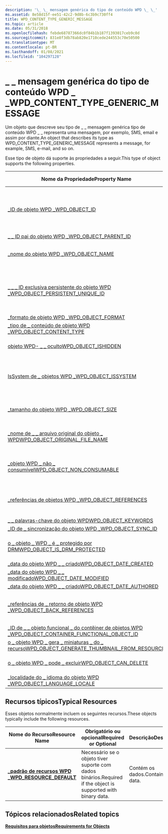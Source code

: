 ```yaml
---
description: '\_ \_ mensagem genérica do tipo de conteúdo WPD \_ \_'
ms.assetid: 8e58d15f-ee51-42c2-9d8b-6c3b9c730ff4
title: WPD_CONTENT_TYPE_GENERIC_MESSAGE
ms.topic: article
ms.date: 05/31/2018
ms.openlocfilehash: febde68787366dc0f84b1b187f1393017ceb9c0d
ms.sourcegitcommit: 831e8f3db78ab820e1710cede244553c70e50500
ms.translationtype: MT
ms.contentlocale: pt-BR
ms.lasthandoff: 01/08/2021
ms.locfileid: "104297128"
---
```

# <a name="wpd_content_type_generic_message"></a><span data-ttu-id="09182-103">\_ \_ mensagem genérica do tipo de conteúdo WPD \_ \_</span><span class="sxs-lookup"><span data-stu-id="09182-103">WPD\_CONTENT\_TYPE\_GENERIC\_MESSAGE</span></span>

<span data-ttu-id="09182-104">Um objeto que descreve seu tipo de \_ \_ mensagem genérica tipo de conteúdo WPD \_ \_ representa uma mensagem, por exemplo, SMS, email e assim por diante.</span><span class="sxs-lookup"><span data-stu-id="09182-104">An object that describes its type as WPD\_CONTENT\_TYPE\_GENERIC\_MESSAGE represents a message, for example, SMS, e-mail, and so on.</span></span>

<span data-ttu-id="09182-105">Esse tipo de objeto dá suporte às propriedades a seguir.</span><span class="sxs-lookup"><span data-stu-id="09182-105">This type of object supports the following properties.</span></span>



| <span data-ttu-id="09182-106">Nome da Propriedade</span><span class="sxs-lookup"><span data-stu-id="09182-106">Property Name</span></span>                                                                                                         | <span data-ttu-id="09182-107">Obrigatório ou opcional</span><span class="sxs-lookup"><span data-stu-id="09182-107">Required or Optional</span></span>                                                           |
|-----------------------------------------------------------------------------------------------------------------------|--------------------------------------------------------------------------------|
| [<span data-ttu-id="09182-108">\_ID de objeto WPD \_</span><span class="sxs-lookup"><span data-stu-id="09182-108">WPD\_OBJECT\_ID</span></span>](object-properties.md)                                                                | <span data-ttu-id="09182-109">Obrigatório, somente leitura.</span><span class="sxs-lookup"><span data-stu-id="09182-109">Required, read-only.</span></span> <span data-ttu-id="09182-110">Um cliente não pode definir essa propriedade, mesmo no momento da criação.</span><span class="sxs-lookup"><span data-stu-id="09182-110">A client cannot set this property, even at creation time.</span></span> |
| [<span data-ttu-id="09182-111">\_ \_ ID pai do objeto WPD \_</span><span class="sxs-lookup"><span data-stu-id="09182-111">WPD\_OBJECT\_PARENT\_ID</span></span>](object-properties.md)                                                 | <span data-ttu-id="09182-112">Obrigatórios.</span><span class="sxs-lookup"><span data-stu-id="09182-112">Required.</span></span>                                                                      |
| [<span data-ttu-id="09182-113">\_nome do objeto WPD \_</span><span class="sxs-lookup"><span data-stu-id="09182-113">WPD\_OBJECT\_NAME</span></span>](object-properties.md)                                                            | <span data-ttu-id="09182-114">Necessário se o objeto representar um arquivo.</span><span class="sxs-lookup"><span data-stu-id="09182-114">Required if the object represents a file.</span></span>                                      |
| [<span data-ttu-id="09182-115">\_ \_ \_ ID exclusiva persistente do objeto WPD \_</span><span class="sxs-lookup"><span data-stu-id="09182-115">WPD\_OBJECT\_PERSISTENT\_UNIQUE\_ID</span></span>](object-properties.md)                          | <span data-ttu-id="09182-116">Obrigatório, somente leitura.</span><span class="sxs-lookup"><span data-stu-id="09182-116">Required, read-only.</span></span> <span data-ttu-id="09182-117">Um cliente não pode definir essa propriedade, mesmo no momento da criação.</span><span class="sxs-lookup"><span data-stu-id="09182-117">A client cannot set this property, even at creation time.</span></span> |
| [<span data-ttu-id="09182-118">\_formato de objeto WPD \_</span><span class="sxs-lookup"><span data-stu-id="09182-118">WPD\_OBJECT\_FORMAT</span></span>](object-properties.md)                                                        | <span data-ttu-id="09182-119">Obrigatórios.</span><span class="sxs-lookup"><span data-stu-id="09182-119">Required.</span></span>                                                                      |
| [<span data-ttu-id="09182-120">\_tipo de \_ conteúdo de objeto WPD \_</span><span class="sxs-lookup"><span data-stu-id="09182-120">WPD\_OBJECT\_CONTENT\_TYPE</span></span>](object-properties.md)                                           | <span data-ttu-id="09182-121">Obrigatórios.</span><span class="sxs-lookup"><span data-stu-id="09182-121">Required.</span></span>                                                                      |
| [<span data-ttu-id="09182-122">objeto WPD- \_ \_ oculto</span><span class="sxs-lookup"><span data-stu-id="09182-122">WPD\_OBJECT\_ISHIDDEN</span></span>](object-properties.md)                                                    | <span data-ttu-id="09182-123">Necessário se o objeto estiver oculto.</span><span class="sxs-lookup"><span data-stu-id="09182-123">Required if the object is hidden.</span></span>                                              |
| [<span data-ttu-id="09182-124">IsSystem de \_ objetos WPD \_</span><span class="sxs-lookup"><span data-stu-id="09182-124">WPD\_OBJECT\_ISSYSTEM</span></span>](object-properties.md)                                                    | <span data-ttu-id="09182-125">Obrigatório se o objeto for um objeto do sistema (representa um arquivo do sistema).</span><span class="sxs-lookup"><span data-stu-id="09182-125">Required if the object is a system object (represents a system file).</span></span>          |
| [<span data-ttu-id="09182-126">\_tamanho do objeto WPD \_</span><span class="sxs-lookup"><span data-stu-id="09182-126">WPD\_OBJECT\_SIZE</span></span>](object-properties.md)                                                            | <span data-ttu-id="09182-127">Necessário se o objeto tiver pelo menos um recurso.</span><span class="sxs-lookup"><span data-stu-id="09182-127">Required if the object has at least one resource.</span></span>                              |
| [<span data-ttu-id="09182-128">\_nome de \_ \_ arquivo original do objeto \_ WPD</span><span class="sxs-lookup"><span data-stu-id="09182-128">WPD\_OBJECT\_ORIGINAL\_FILE\_NAME</span></span>](object-properties.md)                              | <span data-ttu-id="09182-129">Necessário se o objeto representar um arquivo.</span><span class="sxs-lookup"><span data-stu-id="09182-129">Required if the object represents a file.</span></span>                                      |
| [<span data-ttu-id="09182-130">\_objeto WPD \_ não \_ consumível</span><span class="sxs-lookup"><span data-stu-id="09182-130">WPD\_OBJECT\_NON\_CONSUMABLE</span></span>](object-properties.md)                                       | <span data-ttu-id="09182-131">Recomendado se o objeto não for destinada ao consumo pelo dispositivo.</span><span class="sxs-lookup"><span data-stu-id="09182-131">Recommended if the object is not meant for consumption by the device.</span></span>          |
| [<span data-ttu-id="09182-132">\_referências de objetos WPD \_</span><span class="sxs-lookup"><span data-stu-id="09182-132">WPD\_OBJECT\_REFERENCES</span></span>](object-properties.md)                                                | <span data-ttu-id="09182-133">Obrigatório se o objeto tiver referências a outros objetos.</span><span class="sxs-lookup"><span data-stu-id="09182-133">Required if the object has references to other objects.</span></span>                        |
| [<span data-ttu-id="09182-134">\_ \_ palavras-chave do objeto WPD</span><span class="sxs-lookup"><span data-stu-id="09182-134">WPD\_OBJECT\_KEYWORDS</span></span>](object-properties.md)                                                    | <span data-ttu-id="09182-135">Opcional.</span><span class="sxs-lookup"><span data-stu-id="09182-135">Optional.</span></span>                                                                      |
| [<span data-ttu-id="09182-136">\_ID de \_ sincronização do objeto WPD \_</span><span class="sxs-lookup"><span data-stu-id="09182-136">WPD\_OBJECT\_SYNC\_ID</span></span>](object-properties.md)                                                     | <span data-ttu-id="09182-137">Opcional.</span><span class="sxs-lookup"><span data-stu-id="09182-137">Optional.</span></span>                                                                      |
| [<span data-ttu-id="09182-138">o \_ objeto \_ WPD \_ é \_ protegido por DRM</span><span class="sxs-lookup"><span data-stu-id="09182-138">WPD\_OBJECT\_IS\_DRM\_PROTECTED</span></span>](object-properties.md)                                  | <span data-ttu-id="09182-139">Necessário se o objeto estiver protegido pela tecnologia DRM.</span><span class="sxs-lookup"><span data-stu-id="09182-139">Required if the object is protected by DRM technology.</span></span>                         |
| [<span data-ttu-id="09182-140">\_data do objeto WPD \_ \_ criado</span><span class="sxs-lookup"><span data-stu-id="09182-140">WPD\_OBJECT\_DATE\_CREATED</span></span>](object-properties.md)                                           | <span data-ttu-id="09182-141">Opcional.</span><span class="sxs-lookup"><span data-stu-id="09182-141">Optional.</span></span>                                                                      |
| [<span data-ttu-id="09182-142">\_data do objeto WPD \_ \_ modificado</span><span class="sxs-lookup"><span data-stu-id="09182-142">WPD\_OBJECT\_DATE\_MODIFIED</span></span>](object-properties.md)                                         | <span data-ttu-id="09182-143">Recomendável.</span><span class="sxs-lookup"><span data-stu-id="09182-143">Recommended.</span></span>                                                                   |
| [<span data-ttu-id="09182-144">\_data do objeto WPD \_ \_ criado</span><span class="sxs-lookup"><span data-stu-id="09182-144">WPD\_OBJECT\_DATE\_AUTHORED</span></span>](object-properties.md)                                         | <span data-ttu-id="09182-145">Opcional.</span><span class="sxs-lookup"><span data-stu-id="09182-145">Optional.</span></span>                                                                      |
| [<span data-ttu-id="09182-146">\_referências de \_ retorno de objeto WPD \_</span><span class="sxs-lookup"><span data-stu-id="09182-146">WPD\_OBJECT\_BACK\_REFERENCES</span></span>](object-properties.md)                                     | <span data-ttu-id="09182-147">Recomendado se o objeto for referenciado por outro objeto.</span><span class="sxs-lookup"><span data-stu-id="09182-147">Recommended if the object is referenced by another object.</span></span>                     |
| [<span data-ttu-id="09182-148">\_ID de \_ \_ objeto funcional \_ do contêiner de objetos WPD \_</span><span class="sxs-lookup"><span data-stu-id="09182-148">WPD\_OBJECT\_CONTAINER\_FUNCTIONAL\_OBJECT\_ID</span></span>](object-properties.md)     | <span data-ttu-id="09182-149">Opcional.</span><span class="sxs-lookup"><span data-stu-id="09182-149">Optional.</span></span>                                                                      |
| [<span data-ttu-id="09182-150">o \_ objeto WPD \_ gera \_ miniaturas \_ do \_ recurso</span><span class="sxs-lookup"><span data-stu-id="09182-150">WPD\_OBJECT\_GENERATE\_THUMBNAIL\_FROM\_RESOURCE</span></span>](object-properties.md) | <span data-ttu-id="09182-151">Opcional.</span><span class="sxs-lookup"><span data-stu-id="09182-151">Optional.</span></span>                                                                      |
| [<span data-ttu-id="09182-152">o \_ objeto WPD \_ pode \_ excluir</span><span class="sxs-lookup"><span data-stu-id="09182-152">WPD\_OBJECT\_CAN\_DELETE</span></span>](object-properties.md)                                               | <span data-ttu-id="09182-153">Necessário se o objeto puder ser excluído.</span><span class="sxs-lookup"><span data-stu-id="09182-153">Required if the object can be deleted.</span></span>                                         |
| [<span data-ttu-id="09182-154">\_localidade do \_ idioma do objeto WPD \_</span><span class="sxs-lookup"><span data-stu-id="09182-154">WPD\_OBJECT\_LANGUAGE\_LOCALE</span></span>](object-properties.md)                                                                | <span data-ttu-id="09182-155">Opcional.</span><span class="sxs-lookup"><span data-stu-id="09182-155">Optional.</span></span>                                                                      |



 

## <a name="typical-resources"></a><span data-ttu-id="09182-156">Recursos típicos</span><span class="sxs-lookup"><span data-stu-id="09182-156">Typical Resources</span></span>

<span data-ttu-id="09182-157">Esses objetos normalmente incluem os seguintes recursos.</span><span class="sxs-lookup"><span data-stu-id="09182-157">These objects typically include the following resources.</span></span>



| <span data-ttu-id="09182-158">Nome do Recurso</span><span class="sxs-lookup"><span data-stu-id="09182-158">Resource Name</span></span>                                          | <span data-ttu-id="09182-159">Obrigatório ou opcional</span><span class="sxs-lookup"><span data-stu-id="09182-159">Required or Optional</span></span>                                  | <span data-ttu-id="09182-160">Descrição</span><span class="sxs-lookup"><span data-stu-id="09182-160">Description</span></span>        |
|--------------------------------------------------------|-------------------------------------------------------|--------------------|
| [<span data-ttu-id="09182-161">**\_padrão de recursos WPD \_**</span><span class="sxs-lookup"><span data-stu-id="09182-161">**WPD\_RESOURCE\_DEFAULT**</span></span>](wpd-resource-default.md) | <span data-ttu-id="09182-162">Necessário se o objeto tiver suporte com dados binários.</span><span class="sxs-lookup"><span data-stu-id="09182-162">Required if the object is supported with binary data.</span></span> | <span data-ttu-id="09182-163">Contém os dados.</span><span class="sxs-lookup"><span data-stu-id="09182-163">Contains the data.</span></span> |



 

## <a name="related-topics"></a><span data-ttu-id="09182-164">Tópicos relacionados</span><span class="sxs-lookup"><span data-stu-id="09182-164">Related topics</span></span>

<dl> <dt>

[<span data-ttu-id="09182-165">**Requisitos para objetos**</span><span class="sxs-lookup"><span data-stu-id="09182-165">**Requirements for Objects**</span></span>](requirements-for-objects.md)
</dt> </dl>

 

 



